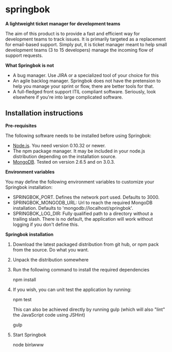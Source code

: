 springbok
=========

**A lightweight ticket manager for development teams**

The aim of this product is to provide a fast and efficient way for development teams to track issues. It is primarily targeted as a replacement for email-based support.
Simply put, it is ticket manager meant to help small development teams (3 to 15 developers) manage the incoming flow of support requests.

**What Springbok is not**

- A bug manager. Use JIRA or a specialized tool of your choice for this
- An agile backlog manager. Springbok does not have the pretension to help you manage your sprint or flow, there are better tools for that.
- A full-fledged front support ITIL compliant software. Seriously, look elsewhere if you're into large complicated software.

Installation instructions
--------------

**Pre-requisites**

The following software needs to be installed before using Springbok:

- [Node.js](http://www.nodejs.org/). You need version 0.10.32 or newer.
- The npm package manager. It may be included in your node.js distribution depending on the installation source.
- [MongoDB](http://www.mongodb.org/). Tested on version 2.6.5 and on 3.0.3.

**Environment variables**

You may define the following environment variables to customize your Springbok installation:

- SPRINGBOK_PORT. Defines the network port used. Defaults to 3000.
- SPRINGBOK_MONGODB_URL: Url to reach the required MongoDB installation. Defaults to 'mongodb://localhost/springbok'.
- SPRINGBOK_LOG_DIR: Fully qualified path to a directory without a trailing slash. There is no default, the application will work without logging if you don't define this.

**Springbok installation**

1. Download the latest packaged distribution from git hub, or npm pack from the source. Do what you want.
2. Unpack the distribution somewhere
3. Run the following command to install the required dependencies

    npm install

4.  If you wish, you can unit test the application by running:

    npm test
    
    This can also be achieved directly by running gulp (which will also "lint" the JavaScript code using JSHint)
    
    gulp
    
5.  Start Springbok

    node bin\www
